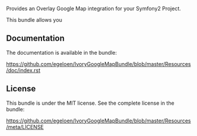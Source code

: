 Provides an Overlay Google Map integration for your Symfony2 Project.

This bundle allows you 

Documentation
-------------

The documentation is available in the bundle:

https://github.com/egeloen/IvoryGoogleMapBundle/blob/master/Resources/doc/index.rst

License
-------

This bundle is under the MIT license. See the complete license in the bundle:

https://github.com/egeloen/IvoryGoogleMapBundle/blob/master/Resources/meta/LICENSE
